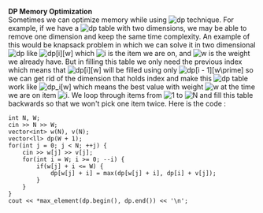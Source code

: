**DP Memory Optimization**  
Sometimes we can optimize memory while using <img src="https://tex.s2cms.ru/svg/dp" alt="dp" /> technique. For example, if we have a <img src="https://tex.s2cms.ru/svg/dp" alt="dp" /> table with two dimensions, we may be able to remove one dimension and keep the same time complexity. An example of this would be knapsack problem in which we can solve it in two dimensional <img src="https://tex.s2cms.ru/svg/dp" alt="dp" /> like <img src="https://tex.s2cms.ru/svg/dp%5Bi%5D%5Bw%5D" alt="dp[i][w]" /> which <img src="https://tex.s2cms.ru/svg/i" alt="i" /> is the item we are on, and <img src="https://tex.s2cms.ru/svg/w" alt="w" /> is the weight we already have. But in filling this table we only need the previous index which means that <img src="https://tex.s2cms.ru/svg/dp%5Bi%5D%5Bw%5D" alt="dp[i][w]" /> will be filled using only <img src="https://tex.s2cms.ru/svg/dp%5Bi%20-%201%5D%5Bw%5Cprime%5D" alt="dp[i - 1][w\prime]" /> so we can get rid of the dimension that holds index and make this <img src="https://tex.s2cms.ru/svg/dp" alt="dp" /> table work like <img src="https://tex.s2cms.ru/svg/dp_i%5Bw%5D" alt="dp_i[w]" /> which means the best value with weight  <img src="https://tex.s2cms.ru/svg/w" alt="w" /> at the time we are on item <img src="https://tex.s2cms.ru/svg/i" alt="i" />. We loop through items from <img src="https://tex.s2cms.ru/svg/1" alt="1" /> to <img src="https://tex.s2cms.ru/svg/N" alt="N" /> and fill this table backwards so that we won't pick one item twice. Here is the code :  
```
int N, W;
cin >> N >> W;
vector<int> w(N), v(N);
vector<ll> dp(W + 1);
for(int j = 0; j < N; ++j) {
    cin >> w[j] >> v[j];
    for(int i = W; i >= 0; --i) {
        if(w[j] + i <= W) {
            dp[w[j] + i] = max(dp[w[j] + i], dp[i] + v[j]);
        }
    }
}
cout << *max_element(dp.begin(), dp.end()) << '\n';
```
